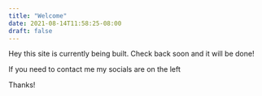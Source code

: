 ```yaml
---
title: "Welcome"
date: 2021-08-14T11:58:25-08:00
draft: false
---
```


Hey this site is currently being built. Check back soon and it will be done!

If you need to contact me my socials are on the left  

Thanks!